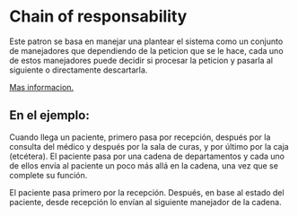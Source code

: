 # Chain of responsability

Este patron se basa en manejar una plantear el sistema como un conjunto de manejadores que
dependiendo de la peticion que se le hace, cada uno de estos manejadores puede decidir si procesar la peticion
y pasarla al siguiente o directamente descartarla.

[Mas informacion.](https://refactoring.guru/es/design-patterns/chain-of-responsibility)

## En el ejemplo:

Cuando llega un paciente, primero pasa por recepción,
después por la consulta del médico y después por la sala de curas,
y por último por la caja (etcétera). El paciente pasa por una cadena de departamentos y cada uno de ellos
envía al paciente un poco más allá en la cadena, una vez que se complete su función.

El paciente pasa primero por la recepción. Después, en base al estado del paciente,	desde recepción lo envían
al siguiente manejador de la cadena.
